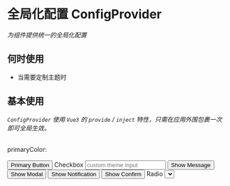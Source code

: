# 全局化配置 ConfigProvider

<GlobalElement />

_为组件提供统一的全局化配置_

## 何时使用

- 当需要定制主题时
<!-- - 当需要为组件提供全局配置时 -->

<script setup lang="ts">
import { ref } from 'vue'
import { format } from 'date-fns'
import { MessageOutlined, CommentOutlined, MinusOutlined, PlusOutlined } from '@ant-design/icons-vue'
import type { ConfigProviderTheme, CarouselImage, SelectOption, StepsItem, TabsItem, TextScrollItem, UploadFileType } from 'vue-amazing-ui'
const primaryColor = ref<string>('#ff6900')
const commonPrimaryColor = ref<string>('#1677ff')
const buttonPrimaryColor = ref<string>('#18a058')
const theme = ref<ConfigProviderTheme>({
  common: {
    primaryColor: commonPrimaryColor.value
  },
  Button: {
    primaryColor: buttonPrimaryColor.value
  }
})
const checkboxChecked = ref<boolean>(false)
const cardDate = ref<number>(Date.now())
const dateValue = ref<string>(format(new Date(), 'yyyy-MM-dd'))
const inputValue = ref<string>('')
const inputNumberValue = ref<number>(3)
const inputSearchValue = ref<string>('')
const cardRef = ref()
const loadingBarRef = ref()
const messageRef = ref()
const modalRef = ref()
const notificationRef = ref()
const page = ref<number>(1)
const radioChecked = ref<boolean>(false)
const images = ref<CarouselImage[]>([
  {
    name: 'image-1',
    src: 'https://cdn.jsdelivr.net/gh/themusecatcher/resources@0.1.2/1.jpg',
    link: 'https://cdn.jsdelivr.net/gh/themusecatcher/resources@0.1.2/1.jpg'
  },
  {
    name: 'image-2',
    src: 'https://cdn.jsdelivr.net/gh/themusecatcher/resources@0.1.2/2.jpg',
    link: 'https://cdn.jsdelivr.net/gh/themusecatcher/resources@0.1.2/2.jpg'
  },
  {
    name: 'image-3',
    src: 'https://cdn.jsdelivr.net/gh/themusecatcher/resources@0.1.2/3.jpg',
    link: 'https://cdn.jsdelivr.net/gh/themusecatcher/resources@0.1.2/3.jpg'
  },
  {
    name: 'image-4',
    src: 'https://cdn.jsdelivr.net/gh/themusecatcher/resources@0.1.2/4.jpg'
  },
  {
    name: 'image-5',
    src: 'https://cdn.jsdelivr.net/gh/themusecatcher/resources@0.1.2/5.jpg'
  }
])
const options = ref<SelectOption[]>([
  {
    label: '北京市',
    value: 1
  },
  {
    label: '上海市',
    value: 2
  },
  {
    label: '纽约市',
    value: 3
  },
  {
    label: '旧金山',
    value: 4
  },
  {
    label: '布宜诺斯艾利斯',
    value: 5
  },
  {
    label: '伊斯坦布尔',
    value: 6
  },
  {
    label: '拜占庭',
    value: 7
  },
  {
    label: '君士坦丁堡',
    value: 8
  }
])
const selectedValue = ref<number>(5)
const percent = ref<number>(80)
const sliderValue = ref<number>(50)
const stepsItems = ref<StepsItem[]>([
  {
    title: 'Step 1',
    description: 'description 1'
  },
  {
    title: 'Step 2',
    description: 'description 2'
  },
  {
    title: 'Step 3',
    description: 'description 3'
  }
])
const current = ref<number>(2)
const switchChecked = ref<boolean>(false)
const tabItems = ref<TabsItem[]>([
  {
    key: '1',
    tab: 'Tab 1',
    content: 'Content of Tab Pane 1'
  },
  {
    key: '2',
    tab: 'Tab 2',
    content: 'Content of Tab Pane 2'
  },
  {
    key: '3',
    tab: 'Tab 3',
    content: 'Content of Tab Pane 3'
  },
  {
    key: '4',
    tab: 'Tab 4',
    content: 'Content of Tab Pane 4'
  },
  {
    key: '5',
    tab: 'Tab 5',
    content: 'Content of Tab Pane 5'
  },
  {
    key: '6',
    tab: 'Tab 6',
    content: 'Content of Tab Pane 6'
  }
])
const activeKey = ref<string>('1')
const textareaValue = ref<string>('')
const scrollItems = ref<TextScrollItem[]>([
  {
    title: '美国作家杰罗姆·大卫·塞林格创作的唯一一部长篇小说',
    href: 'https://themusecatcher.blog.csdn.net',
    target: '_blank'
  },
  {
    title: '《麦田里的守望者》首次出版于1951年',
    href: 'https://themusecatcher.blog.csdn.net',
    target: '_blank'
  },
  {
    title: '塞林格将故事的起止局限于16岁的中学生霍尔顿·考尔菲德从离开学校到纽约游荡的三天时间内'
  },
  {
    title: '并借鉴了意识流天马行空的写作方法，充分探索了一个十几岁少年的内心世界',
    href: 'https://themusecatcher.blog.csdn.net',
    target: '_blank'
  },
  {
    title: '愤怒与焦虑是此书的两大主题，主人公的经历和思想在青少年中引起强烈共鸣',
    href: 'https://themusecatcher.blog.csdn.net',
    target: '_blank'
  }
])
const fileList = ref<UploadFileType[]>([
  {
    name: '1.jpg',
    url: 'https://cdn.jsdelivr.net/gh/themusecatcher/resources@0.1.2/1.jpg'
  },
  {
    name: 'Markdown.pdf',
    url: 'https://cdn.jsdelivr.net/gh/themusecatcher/resources@0.1.2/Markdown.pdf'
  }
])
function onIncrease(scale: number) {
  const res = percent.value + scale
  if (res > 100) {
    percent.value = 100
  } else {
    percent.value = res
  }
}
function onDecline(scale: number) {
  const res = percent.value - scale
  if (res < 0) {
    percent.value = 0
  } else {
    percent.value = res
  }
}
</script>

## 基本使用

_`ConfigProvider` 使用 `Vue3` 的 `provide` / `inject` 特性，只需在应用外围包裹一次即可全局生效。_

<br/>
<Card title="以下示例已包含所有使用主题色的组件" >
  <Space align="center">
    primaryColor:<ColorPicker style="width: 200px" v-model:value="primaryColor" />
  </Space>
</Card>
<br/>
<br/>
<ConfigProvider :theme="{ common: { primaryColor } }">
  <Flex vertical>
    <Space align="center">
      <Alert style="width: 200px" message="Info Text" type="info" show-icon />
      <BackTop />
      <Button type="primary">Primary Button</Button>
      <Checkbox v-model:checked="checkboxChecked">Checkbox</Checkbox>
      <ColorPicker :width="200" />
      <DatePicker v-model="dateValue" format="yyyy-MM-dd" placeholder="请选择日期" />
      <Input :width="200" v-model:value="inputValue" placeholder="custom theme input" />
      <InputNumber :width="120" v-model:value="inputNumberValue" placeholder="please input" />
      <InputSearch
        :width="200"
        v-model:value="inputSearchValue"
        :search-props="{ type: 'primary' }"
        placeholder="input search"
      />
      <Button type="primary" @click="messageRef.info('This is an info message')">Show Message</Button>
      <Message ref="messageRef" />
      <Button
        type="primary"
        @click="modalRef.info({ title: 'This is an info modal', content: 'Some descriptions ...' })"
        >Show Modal</Button
      >
      <Modal ref="modalRef" />
      <Button
        type="primary"
        @click="notificationRef.info({ title: 'Notification Title', description: 'This is a normal notification' })"
        >Show Notification</Button
      >
      <Notification ref="notificationRef" />
      <Popconfirm title="Custom Theme" description="There will have some descriptions ..." icon="info">
        <Button type="primary">Show Confirm</Button>
      </Popconfirm>
      <Radio v-model:checked="radioChecked">Radio</Radio>
      <Select :options="options" v-model="selectedValue" />
      <Switch v-model="switchChecked" />
      <Textarea :width="360" v-model:value="textareaValue" placeholder="custom theme textarea" />
      <Image src="https://cdn.jsdelivr.net/gh/themusecatcher/resources@0.1.2/1.jpg" />
    </Space>
    <Calendar v-model:value="cardDate" display="card" />
    <Carousel style="margin-left: 0" :images="images" :height="450" />
    <Card style="height: 300px; transform: translate(0)">
      <FloatButton type="primary" :right="96">
        <template #icon>
          <MessageOutlined />
        </template>
      </FloatButton>
      <FloatButton type="primary" shape="square">
        <template #icon>
          <CommentOutlined />
        </template>
      </FloatButton>
    </Card>
    <LoadingBar ref="loadingBarRef" :container-style="{ position: 'absolute' }" :to="cardRef" />
    <div
      ref="cardRef"
      style="position: relative; width: 50%; padding: 48px 36px; border-radius: 4px; border: 1px solid #f0f0f0"
    >
      <Space>
        <Button type="primary" @click="loadingBarRef.start()">Start</Button>
        <Button @click="loadingBarRef.finish()">Finish</Button>
        <Button type="danger" @click="loadingBarRef.error()">Error</Button>
      </Space>
    </div>
    <Pagination v-model:page="page" :total="500" show-quick-jumper />
    <Card>
      <Flex vertical>
        <Progress :percent="percent" />
        <Space align="center">
          <Progress type="circle" :percent="percent" />
          <Button @click="onDecline(5)" size="large" :icon="MinusOutlined">Decline</Button>
          <Button @click="onIncrease(5)" size="large" :icon="PlusOutlined">Increase</Button>
        </Space>
      </Flex>
    </Card>
    <Card>
      <Slider v-model:value="sliderValue" />
    </Card>
    <Card>
      <Flex style="height: 60px">
        <Spin spinning />
        <Spin spinning indicator="spin-dot" />
        <Spin spinning indicator="spin-line" />
        <Spin spinning :spin-circle-percent="50" indicator="ring-circle" />
        <Spin spinning :spin-circle-percent="50" indicator="ring-rail" />
        <Spin spinning indicator="dynamic-circle" />
        <Spin spinning indicator="magic-ring" />
      </Flex>
    </Card>
    <Card>
      <Steps :items="stepsItems" v-model:current="current" />
    </Card>
    <Swiper
      style="margin-left: 0"
      :images="images"
      :height="450"
      :speed="800"
      :pagination="{
        dynamicBullets: true,
        clickable: true
      }"
    />
    <Card>
      <Tabs :items="tabItems" v-model:active-key="activeKey" />
    </Card>
    <TextScroll :items="scrollItems" />
    <Upload v-model:fileList="fileList" />
  </Flex>
</ConfigProvider>

::: details Show Code

```vue
<script setup lang="ts">
import { ref } from 'vue'
import { format } from 'date-fns'
import { MessageOutlined, CommentOutlined, MinusOutlined, PlusOutlined } from '@ant-design/icons-vue'
import type { CarouselImage, SelectOption, StepsItem, TabsItem, TextScrollItem, UploadFileType } from 'vue-amazing-ui'
const primaryColor = ref<string>('#ff6900')
const checkboxChecked = ref<boolean>(false)
const cardDate = ref<number>(Date.now())
const dateValue = ref<string>(format(new Date(), 'yyyy-MM-dd'))
const inputValue = ref<string>('')
const inputNumberValue = ref<number>(3)
const inputSearchValue = ref<string>('')
const cardRef = ref()
const loadingBarRef = ref()
const messageRef = ref()
const modalRef = ref()
const notificationRef = ref()
const page = ref<number>(1)
const radioChecked = ref<boolean>(false)
const images = ref<CarouselImage[]>([
  {
    name: 'image-1',
    src: 'https://cdn.jsdelivr.net/gh/themusecatcher/resources@0.1.2/1.jpg',
    link: 'https://cdn.jsdelivr.net/gh/themusecatcher/resources@0.1.2/1.jpg'
  },
  {
    name: 'image-2',
    src: 'https://cdn.jsdelivr.net/gh/themusecatcher/resources@0.1.2/2.jpg',
    link: 'https://cdn.jsdelivr.net/gh/themusecatcher/resources@0.1.2/2.jpg'
  },
  {
    name: 'image-3',
    src: 'https://cdn.jsdelivr.net/gh/themusecatcher/resources@0.1.2/3.jpg',
    link: 'https://cdn.jsdelivr.net/gh/themusecatcher/resources@0.1.2/3.jpg'
  },
  {
    name: 'image-4',
    src: 'https://cdn.jsdelivr.net/gh/themusecatcher/resources@0.1.2/4.jpg'
  },
  {
    name: 'image-5',
    src: 'https://cdn.jsdelivr.net/gh/themusecatcher/resources@0.1.2/5.jpg'
  }
])
const options = ref<SelectOption[]>([
  {
    label: '北京市',
    value: 1
  },
  {
    label: '上海市',
    value: 2
  },
  {
    label: '纽约市',
    value: 3
  },
  {
    label: '旧金山',
    value: 4
  },
  {
    label: '布宜诺斯艾利斯',
    value: 5
  },
  {
    label: '伊斯坦布尔',
    value: 6
  },
  {
    label: '拜占庭',
    value: 7
  },
  {
    label: '君士坦丁堡',
    value: 8
  }
])
const selectedValue = ref<number>(5)
const percent = ref<number>(80)
const sliderValue = ref<number>(50)
const stepsItems = ref<StepsItem[]>([
  {
    title: 'Step 1',
    description: 'description 1'
  },
  {
    title: 'Step 2',
    description: 'description 2'
  },
  {
    title: 'Step 3',
    description: 'description 3'
  }
])
const current = ref<number>(2)
const switchChecked = ref<boolean>(false)
const tabItems = ref<TabsItem[]>([
  {
    key: '1',
    tab: 'Tab 1',
    content: 'Content of Tab Pane 1'
  },
  {
    key: '2',
    tab: 'Tab 2',
    content: 'Content of Tab Pane 2'
  },
  {
    key: '3',
    tab: 'Tab 3',
    content: 'Content of Tab Pane 3'
  },
  {
    key: '4',
    tab: 'Tab 4',
    content: 'Content of Tab Pane 4'
  },
  {
    key: '5',
    tab: 'Tab 5',
    content: 'Content of Tab Pane 5'
  },
  {
    key: '6',
    tab: 'Tab 6',
    content: 'Content of Tab Pane 6'
  }
])
const activeKey = ref<string>('1')
const textareaValue = ref<string>('')
const scrollItems = ref<TextScrollItem[]>([
  {
    title: '美国作家杰罗姆·大卫·塞林格创作的唯一一部长篇小说',
    href: 'https://themusecatcher.blog.csdn.net',
    target: '_blank'
  },
  {
    title: '《麦田里的守望者》首次出版于1951年',
    href: 'https://themusecatcher.blog.csdn.net',
    target: '_blank'
  },
  {
    title: '塞林格将故事的起止局限于16岁的中学生霍尔顿·考尔菲德从离开学校到纽约游荡的三天时间内'
  },
  {
    title: '并借鉴了意识流天马行空的写作方法，充分探索了一个十几岁少年的内心世界',
    href: 'https://themusecatcher.blog.csdn.net',
    target: '_blank'
  },
  {
    title: '愤怒与焦虑是此书的两大主题，主人公的经历和思想在青少年中引起强烈共鸣',
    href: 'https://themusecatcher.blog.csdn.net',
    target: '_blank'
  }
])
const fileList = ref<UploadFileType[]>([
  {
    name: '1.jpg',
    url: 'https://cdn.jsdelivr.net/gh/themusecatcher/resources@0.1.2/1.jpg'
  },
  {
    name: 'Markdown.pdf',
    url: 'https://cdn.jsdelivr.net/gh/themusecatcher/resources@0.1.2/Markdown.pdf'
  }
])
function onIncrease(scale: number) {
  const res = percent.value + scale
  if (res > 100) {
    percent.value = 100
  } else {
    percent.value = res
  }
}
function onDecline(scale: number) {
  const res = percent.value - scale
  if (res < 0) {
    percent.value = 0
  } else {
    percent.value = res
  }
}
</script>
<template>
  <Space align="center"> primaryColor:<ColorPicker style="width: 200px" v-model:value="primaryColor" /> </Space>
  <br />
  <br />
  <ConfigProvider :theme="{ common: { primaryColor } }">
    <Flex vertical>
      <Space align="center">
        <Alert style="width: 200px" message="Info Text" type="info" show-icon />
        <BackTop />
        <Button type="primary">Primary Button</Button>
        <Checkbox v-model:checked="checkboxChecked">Checkbox</Checkbox>
        <ColorPicker :width="200" />
        <DatePicker v-model="dateValue" format="yyyy-MM-dd" placeholder="请选择日期" />
        <Input :width="200" v-model:value="inputValue" placeholder="custom theme input" />
        <InputNumber :width="120" v-model:value="inputNumberValue" placeholder="please input" />
        <InputSearch
          :width="200"
          v-model:value="inputSearchValue"
          :search-props="{ type: 'primary' }"
          placeholder="input search"
        />
        <Button type="primary" @click="messageRef.info('This is an info message')">Show Message</Button>
        <Message ref="messageRef" />
        <Button
          type="primary"
          @click="modalRef.info({ title: 'This is an info modal', content: 'Some descriptions ...' })"
          >Show Modal</Button
        >
        <Modal ref="modalRef" />
        <Button
          type="primary"
          @click="notificationRef.info({ title: 'Notification Title', description: 'This is a normal notification' })"
          >Show Notification</Button
        >
        <Notification ref="notificationRef" />
        <Popconfirm title="Custom Theme" description="There will have some descriptions ..." icon="info">
          <Button type="primary">Show Confirm</Button>
        </Popconfirm>
        <Radio v-model:checked="radioChecked">Radio</Radio>
        <Select :options="options" v-model="selectedValue" />
        <Switch v-model="switchChecked" />
        <Textarea :width="360" v-model:value="textareaValue" placeholder="custom theme textarea" />
        <Image src="https://cdn.jsdelivr.net/gh/themusecatcher/resources@0.1.2/1.jpg" />
      </Space>
      <Calendar v-model:value="cardDate" display="card" />
      <Carousel style="margin-left: 0" :images="images" :height="450" />
      <Card style="height: 300px; transform: translate(0)">
        <FloatButton type="primary" :right="96">
          <template #icon>
            <MessageOutlined />
          </template>
        </FloatButton>
        <FloatButton type="primary" shape="square">
          <template #icon>
            <CommentOutlined />
          </template>
        </FloatButton>
      </Card>
      <LoadingBar ref="loadingBarRef" :container-style="{ position: 'absolute' }" :to="cardRef" />
      <div
        ref="cardRef"
        style="position: relative; width: 50%; padding: 48px 36px; border-radius: 4px; border: 1px solid #f0f0f0"
      >
        <Space>
          <Button type="primary" @click="loadingBarRef.start()">Start</Button>
          <Button @click="loadingBarRef.finish()">Finish</Button>
          <Button type="danger" @click="loadingBarRef.error()">Error</Button>
        </Space>
      </div>
      <Pagination v-model:page="page" :total="500" show-quick-jumper />
      <Card>
        <Flex vertical>
          <Progress :percent="percent" />
          <Space align="center">
            <Progress type="circle" :percent="percent" />
            <Button @click="onDecline(5)" size="large" :icon="MinusOutlined">Decline</Button>
            <Button @click="onIncrease(5)" size="large" :icon="PlusOutlined">Increase</Button>
          </Space>
        </Flex>
      </Card>
      <Card>
        <Slider v-model:value="sliderValue" />
      </Card>
      <Card>
        <Flex style="height: 60px">
          <Spin spinning />
          <Spin spinning indicator="spin-dot" />
          <Spin spinning indicator="spin-line" />
          <Spin spinning :spin-circle-percent="50" indicator="ring-circle" />
          <Spin spinning :spin-circle-percent="50" indicator="ring-rail" />
          <Spin spinning indicator="dynamic-circle" />
          <Spin spinning indicator="magic-ring" />
        </Flex>
      </Card>
      <Card>
        <Steps :items="stepsItems" v-model:current="current" />
      </Card>
      <Swiper
        style="margin-left: 0"
        :images="images"
        :height="450"
        :speed="800"
        :pagination="{
          dynamicBullets: true,
          clickable: true
        }"
      />
      <Card>
        <Tabs :items="tabItems" v-model:active-key="activeKey" />
      </Card>
      <TextScroll :items="scrollItems" />
      <Upload v-model:fileList="fileList" />
    </Flex>
  </ConfigProvider>
</template>
```

:::

## 自定义组件主题

<Flex vertical>
  <Space align="center">
    commonPrimaryColor:<ColorPicker style="width: 200px" v-model:value="commonPrimaryColor" />
  </Space>
  <Space align="center">
    buttonPrimaryColor:<ColorPicker style="width: 200px" v-model:value="buttonPrimaryColor" />
  </Space>
  <ConfigProvider
    :theme="{ common: { primaryColor: commonPrimaryColor }, Button: { primaryColor: buttonPrimaryColor } }"
  >
    <Space align="center">
      <Alert style="width: 200px" message="Info Text" type="info" show-icon />
      <Button type="primary">Primary Button</Button>
    </Space>
  </ConfigProvider>
</Flex>

::: details Show Code

```vue
<script setup lang="ts">
import { ref } from 'vue'
import type { ConfigProviderTheme } from 'vue-amazing-ui'
const commonPrimaryColor = ref<string>('#1677ff')
const buttonPrimaryColor = ref<string>('#18a058')
const theme = ref<ConfigProviderTheme>({
  common: {
    primaryColor: commonPrimaryColor.value
  },
  Button: {
    primaryColor: buttonPrimaryColor.value
  }
})
</script>
<template>
  <Flex vertical>
    <Space align="center">
      commonPrimaryColor:<ColorPicker style="width: 200px" v-model:value="commonPrimaryColor" />
    </Space>
    <Space align="center">
      buttonPrimaryColor:<ColorPicker style="width: 200px" v-model:value="buttonPrimaryColor" />
    </Space>
    <ConfigProvider :theme="theme">
      <Space align="center">
        <Alert style="width: 200px" message="Info Text" type="info" show-icon />
        <Button type="primary">Primary Button</Button>
      </Space>
    </ConfigProvider>
  </Flex>
</template>
```

:::

## 自定义包裹元素

<ConfigProvider :abstract="false" tag="span" :theme="{ common: { primaryColor: '#ff6900' } }">
  <Button type="primary">Primary Button</Button>
</ConfigProvider>

::: details Show Code

```vue
<template>
  <ConfigProvider :abstract="false" tag="span" :theme="{ common: { primaryColor: '#ff6900' } }">
    <Button type="primary">Primary Button</Button>
  </ConfigProvider>
</template>
```

:::

## APIs

### ConfigProvider

| 参数     | 说明     | 类型                                                         | 默认值 |
| :------- | :------- | :----------------------------------------------------------- | :----- |
| theme    | 主题对象 | [Theme](#theme-type)                                         | {}     |
| abstract | boolean  | 是否不存在 `DOM` 包裹元素                                    | true   |
| tag      | string   | `ConfigProvider` 被渲染成的元素，`abstract` 为 `true` 时有效 | 'div'  |

### Theme Type

| 名称                                  | 说明                             | 类型                   | 默认值    |
| :------------------------------------ | :------------------------------- | :--------------------- | :-------- |
| common?                               | 全局通用配置，优先级低于组件配置 | [Config](#config-type) | undefined |
| [ComponentName?](#componentname-type) | 组件自定义配置                   | [Config](#config-type) | undefined |

### Config Type

| 名称          | 说明   | 类型   | 默认值    |
| :------------ | :----- | :----- | :-------- |
| primaryColor? | 主题色 | string | undefined |

### ComponentName Type

| 名称 | 值 |
| :-- | :-- |
| ComponentName | 'Alert' &#124; 'BackTop' &#124; 'Button' &#124; 'Calendar' &#124; 'Carousel' &#124; 'Checkbox' &#124; 'ColorPicker' &#124; 'DatePicker' &#124; 'FloatButton' &#124; 'Image' &#124; 'Input' &#124; 'InputNumber' &#124; 'InputSearch' &#124; 'LoadingBar' &#124; 'Message' &#124; 'Modal' &#124; 'Notification' &#124; 'Pagination' &#124; 'Popconfirm' &#124; 'Progress' &#124; 'Radio' &#124; 'Select' &#124; 'Slider' &#124; 'Spin' &#124; 'Steps' &#124; 'Swiper' &#124; 'Switch' &#124; 'Tabs' &#124; 'Textarea' &#124; 'TextScroll' &#124; 'Upload' |

## Slots

| 名称    | 说明 | 类型           |
| :------ | :--- | :------------- |
| default | 内容 | v-slot:default |
